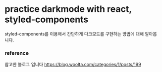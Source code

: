 # practice darkmode with react, styled-components

styled-components를 이용해서 간단하게 다크모드를 구현하는 방법에 대해 알아봅니다.

### reference

참고한 블로그 입니다
https://blog.woolta.com/categories/1/posts/199
